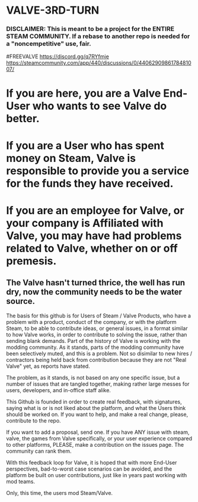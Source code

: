 # VALVE-3RD-TURN

### DISCLAIMER:  This is meant to be a project for the ENTIRE STEAM COMMUNITY.  If a rebase to another repo is needed for a "noncempetitive" use, fair.

#FREEVALVE  https://discord.gg/q7RYfmje
https://steamcommunity.com/app/440/discussions/0/4406290986178481007/



# If you are here, you are a Valve End-User who wants to see Valve do better.

# If you are a User who has spent money on Steam, Valve is responsible to provide you a service for the funds they have received.

# If you are an employee for Valve, or your company is Affiliated with Valve, you may have had problems related to Valve, whether on or off premesis.

## The Valve hasn't turned thrice, the well has run dry, now the community needs to be the water source.

The basis for this github is for Users of Steam / Valve Products, who have a problem with a product, conduct of the company, or with the platform Steam, to be able to contribute ideas, or general issues, in a format similar to how Valve works, in order to contribute to solving the issue, rather than sending blank demands.  Part of the history of Valve is working with the modding community.  As it stands, parts of the modding community have been selectively muted, and this is a problem.  Not so disimilar to new hires / contractors being held back from contribution because they are not "Real Valve" yet, as reports have stated.

The problem, as it stands, is not based on any one specific issue, but a number of issues that are tangled together, making rather large messes for users, developers, and in-office staff alike.

This Github is founded in order to create real feedback, with signatures, saying what is or is not liked about the platform, and what the Users think should be worked on.  If you want to help, and make a real change, please, contribute to the repo.

If you want to add a proposal, send one.  If you have ANY issue with steam, valve, the games from Valve specifically, or your user experience compared to other platforms, PLEASE, make a contribution on the issues page.  The community can rank them.

With this feedback loop for Valve, it is hoped that with more End-User perspectives, bad-to-worst case scenarios can be avoided, and the platform be built on user contributions, just like in years past working with mod teams.

Only, this time, the users mod Steam/Valve.

















